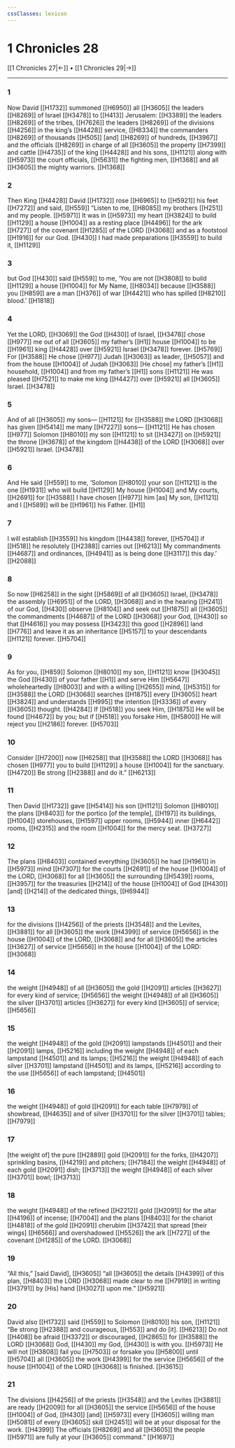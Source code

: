```yaml
---
cssClasses: lexicon
---
```


# 1 Chronicles 28

[[1 Chronicles 27|←]] • [[1 Chronicles 29|→]]

---

### 1
Now David [[H1732]] summoned [[H6950]] all [[H3605]] the leaders [[H8269]] of Israel [[H3478]] to [[H413]] Jerusalem: [[H3389]] the leaders [[H8269]] of the tribes, [[H7626]] the leaders [[H8269]] of the divisions [[H4256]] in the king’s [[H4428]] service, [[H8334]] the commanders [[H8269]] of thousands [[H505]] [and] [[H8269]] of hundreds, [[H3967]] and the officials [[H8269]] in charge of all [[H3605]] the property [[H7399]] and cattle [[H4735]] of the king [[H4428]] and his sons, [[H1121]] along with [[H5973]] the court officials, [[H5631]] the fighting men, [[H1368]] and all [[H3605]] the mighty warriors. [[H1368]]

### 2
Then King [[H4428]] David [[H1732]] rose [[H6965]] to [[H5921]] his feet [[H7272]] and said, [[H559]] “Listen to me, [[H8085]] my brothers [[H251]] and my people. [[H5971]] It was in [[H5973]] my heart [[H3824]] to build [[H1129]] a house [[H1004]] as a resting place [[H4496]] for the ark [[H727]] of the covenant [[H1285]] of the LORD [[H3068]] and as a footstool [[H1916]] for our God. [[H430]] I had made preparations [[H3559]] to build it, [[H1129]]

### 3
but God [[H430]] said [[H559]] to me,  ‘You are not [[H3808]] to build [[H1129]] a house [[H1004]] for My Name, [[H8034]] because [[H3588]] you [[H859]] are a man [[H376]] of war [[H4421]] who has spilled [[H8210]] blood.’ [[H1818]]

### 4
Yet the LORD, [[H3069]] the God [[H430]] of Israel, [[H3478]] chose [[H977]] me  out of all [[H3605]] my father’s [[H1]] house [[H1004]] to be [[H1961]] king [[H4428]] over [[H5921]] Israel [[H3478]] forever. [[H5769]] For [[H3588]] He chose [[H977]] Judah [[H3063]] as leader, [[H5057]] and from the house [[H1004]] of Judah [[H3063]] [He chose] my father’s [[H1]] household, [[H1004]] and from my father’s [[H1]] sons [[H1121]] He was pleased [[H7521]] to make me king [[H4427]] over [[H5921]] all [[H3605]] Israel. [[H3478]]

### 5
And of all [[H3605]] my sons— [[H1121]] for [[H3588]] the LORD [[H3068]] has given [[H5414]] me many [[H7227]] sons— [[H1121]] He has chosen [[H977]] Solomon [[H8010]] my son [[H1121]] to sit [[H3427]] on [[H5921]] the throne [[H3678]] of the kingdom [[H4438]] of the LORD [[H3068]] over [[H5921]] Israel. [[H3478]]

### 6
And He said [[H559]] to me,  ‘Solomon [[H8010]] your son [[H1121]] is the one [[H1931]] who will build [[H1129]] My house [[H1004]] and My courts, [[H2691]] for [[H3588]] I have chosen [[H977]] him [as]  My  son, [[H1121]] and I [[H589]] will be [[H1961]] his  Father. [[H1]]

### 7
I will establish [[H3559]] his kingdom [[H4438]] forever, [[H5704]] if [[H518]] he resolutely [[H2388]] carries out [[H6213]] My commandments [[H4687]] and ordinances, [[H4941]] as is being done [[H3117]] this day.’ [[H2088]]

### 8
So now [[H6258]] in the sight [[H5869]] of all [[H3605]] Israel, [[H3478]] the assembly [[H6951]] of the LORD, [[H3068]] and in the hearing [[H241]] of our God, [[H430]] observe [[H8104]] and seek out [[H1875]] all [[H3605]] the commandments [[H4687]] of the LORD [[H3068]] your God, [[H430]] so that [[H4616]] you may possess [[H3423]] this good [[H2896]] land [[H776]] and leave it as an inheritance [[H5157]] to your descendants [[H1121]] forever. [[H5704]]

### 9
As for you, [[H859]] Solomon [[H8010]] my son, [[H1121]] know [[H3045]] the God [[H430]] of your father [[H1]] and serve Him [[H5647]] wholeheartedly [[H8003]] and with a willing [[H2655]] mind, [[H5315]] for [[H3588]] the LORD [[H3068]] searches [[H1875]] every [[H3605]] heart [[H3824]] and understands [[H995]] the intention [[H3336]] of every [[H3605]] thought. [[H4284]] If [[H518]] you seek Him, [[H1875]] He will be found [[H4672]] by you;  but if [[H518]] you forsake Him, [[H5800]] He will reject you [[H2186]] forever. [[H5703]]

### 10
Consider [[H7200]] now [[H6258]] that [[H3588]] the LORD [[H3068]] has chosen [[H977]] you  to build [[H1129]] a house [[H1004]] for the sanctuary. [[H4720]] Be strong [[H2388]] and do it.” [[H6213]]

### 11
Then David [[H1732]] gave [[H5414]] his son [[H1121]] Solomon [[H8010]] the plans [[H8403]] for the portico [of the temple], [[H197]] its buildings, [[H1004]] storehouses, [[H1597]] upper rooms, [[H5944]] inner [[H6442]] rooms, [[H2315]] and the room [[H1004]] for the mercy seat. [[H3727]]

### 12
The plans [[H8403]] contained everything [[H3605]] he had [[H1961]] in [[H5973]] mind [[H7307]] for the courts [[H2691]] of the house [[H1004]] of the LORD, [[H3068]] for all [[H3605]] the surrounding [[H5439]] rooms, [[H3957]] for the treasuries [[H214]] of the house [[H1004]] of God [[H430]] [and] [[H214]] of the dedicated things, [[H6944]]

### 13
for the divisions [[H4256]] of the priests [[H3548]] and the Levites, [[H3881]] for all [[H3605]] the work [[H4399]] of service [[H5656]] in the house [[H1004]] of the LORD, [[H3068]] and for all [[H3605]] the articles [[H3627]] of service [[H5656]] in the house [[H1004]] of the LORD: [[H3068]]

### 14
the weight [[H4948]] of all [[H3605]] the gold [[H2091]] articles [[H3627]] for every kind of service; [[H5656]] the weight [[H4948]] of all [[H3605]] the silver [[H3701]] articles [[H3627]] for every kind [[H3605]] of service; [[H5656]]

### 15
the weight [[H4948]] of the gold [[H2091]] lampstands [[H4501]] and their [[H2091]] lamps, [[H5216]] including the weight [[H4948]] of each lampstand [[H4501]] and its lamps; [[H5216]] the weight [[H4948]] of each silver [[H3701]] lampstand [[H4501]] and its lamps, [[H5216]] according to the use [[H5656]] of each lampstand; [[H4501]]

### 16
the weight [[H4948]] of gold [[H2091]] for each table [[H7979]] of showbread, [[H4635]] and of silver [[H3701]] for the silver [[H3701]] tables; [[H7979]]

### 17
[the weight of] the pure [[H2889]] gold [[H2091]] for the forks, [[H4207]] sprinkling basins, [[H4219]] and pitchers; [[H7184]] the weight [[H4948]] of each gold [[H2091]] dish; [[H3713]] the weight [[H4948]] of each silver [[H3701]] bowl; [[H3713]]

### 18
the weight [[H4948]] of the refined [[H2212]] gold [[H2091]] for the altar [[H4196]] of incense; [[H7004]] and the plans [[H8403]] for the chariot [[H4818]] of the gold [[H2091]] cherubim [[H3742]] that spread [their wings] [[H6566]] and overshadowed [[H5526]] the ark [[H727]] of the covenant [[H1285]] of the LORD. [[H3068]]

### 19
“All this,” [said David], [[H3605]] “all [[H3605]] the details [[H4399]] of this plan, [[H8403]] the LORD [[H3068]] made clear to me [[H7919]] in writing [[H3791]] by [His] hand [[H3027]] upon me.” [[H5921]]

### 20
David also [[H1732]] said [[H559]] to Solomon [[H8010]] his son, [[H1121]] “Be strong [[H2388]] and courageous, [[H553]] and do [it]. [[H6213]] Do not [[H408]] be afraid [[H3372]] or discouraged, [[H2865]] for [[H3588]] the LORD [[H3068]] God, [[H430]] my God, [[H430]] is with you. [[H5973]] He will not [[H3808]] fail you [[H7503]] or forsake you [[H5800]] until [[H5704]] all [[H3605]] the work [[H4399]] for the service [[H5656]] of the house [[H1004]] of the LORD [[H3068]] is finished. [[H3615]]

### 21
The divisions [[H4256]] of the priests [[H3548]] and the Levites [[H3881]] are ready [[H2009]] for all [[H3605]] the service [[H5656]] of the house [[H1004]] of God, [[H430]] [and] [[H5973]] every [[H3605]] willing man [[H5081]] of every [[H3605]] skill [[H2451]] will be at your disposal for the work. [[H4399]] The officials [[H8269]] and all [[H3605]] the people [[H5971]] are fully at your [[H3605]] command.” [[H1697]]

